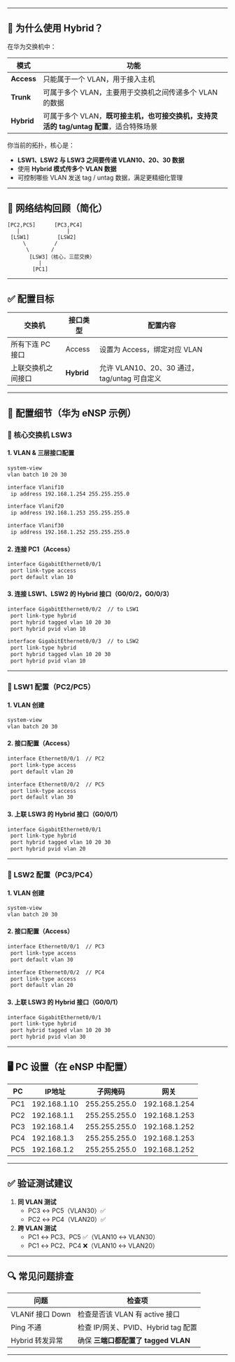

------

## 🧠 为什么使用 Hybrid？

在华为交换机中：

| 模式       | 功能                                                         |
| ---------- | ------------------------------------------------------------ |
| **Access** | 只能属于一个 VLAN，用于接入主机                              |
| **Trunk**  | 可属于多个 VLAN，主要用于交换机之间传递多个 VLAN 的数据      |
| **Hybrid** | 可属于多个 VLAN，**既可接主机，也可接交换机，支持灵活的 tag/untag 配置**，适合特殊场景 |

你当前的拓扑，核心是：

- **LSW1、LSW2 与 LSW3 之间要传递 VLAN10、20、30 数据**
- 使用 **Hybrid 模式传多个 VLAN 数据**
- 可控制哪些 VLAN 发送 tag / untag 数据，满足更精细化管理

------

## 📐 网络结构回顾（简化）

```
[PC2,PC5]      [PC3,PC4]
   |               |
 [LSW1]         [LSW2]
     \         /
      \       /
       [LSW3]（核心，三层交换）
          |
        [PC1]
```

------

## ✅ 配置目标

| 交换机             | 接口类型   | 配置内容                                     |
| ------------------ | ---------- | -------------------------------------------- |
| 所有下连 PC 接口   | Access     | 设置为 Access，绑定对应 VLAN                 |
| 上联交换机之间接口 | **Hybrid** | 允许 VLAN10、20、30 通过，tag/untag 可自定义 |

------

## 🔧 配置细节（华为 eNSP 示例）

### 🔹 核心交换机 LSW3

#### 1. VLAN & 三层接口配置

```bash
system-view
vlan batch 10 20 30

interface Vlanif10
 ip address 192.168.1.254 255.255.255.0

interface Vlanif20
 ip address 192.168.1.253 255.255.255.0

interface Vlanif30
 ip address 192.168.1.252 255.255.255.0
```

#### 2. 连接 PC1（Access）

```bash
interface GigabitEthernet0/0/1
 port link-type access
 port default vlan 10
```

#### 3. 连接 LSW1、LSW2 的 Hybrid 接口（G0/0/2，G0/0/3）

```bash
interface GigabitEthernet0/0/2  // to LSW1
 port link-type hybrid
 port hybrid tagged vlan 10 20 30
 port hybrid pvid vlan 10

interface GigabitEthernet0/0/3  // to LSW2
 port link-type hybrid
 port hybrid tagged vlan 10 20 30
 port hybrid pvid vlan 10
```

------

### 🔹 LSW1 配置（PC2/PC5）

#### 1. VLAN 创建

```bash
system-view
vlan batch 20 30
```

#### 2. 接口配置（Access）

```bash
interface Ethernet0/0/1  // PC2
 port link-type access
 port default vlan 20

interface Ethernet0/0/2  // PC5
 port link-type access
 port default vlan 30
```

#### 3. 上联 LSW3 的 Hybrid 接口（G0/0/1）

```bash
interface GigabitEthernet0/0/1
 port link-type hybrid
 port hybrid tagged vlan 10 20 30
 port hybrid pvid vlan 20
```

------

### 🔹 LSW2 配置（PC3/PC4）

#### 1. VLAN 创建

```bash
system-view
vlan batch 20 30
```

#### 2. 接口配置（Access）

```bash
interface Ethernet0/0/1  // PC3
 port link-type access
 port default vlan 30

interface Ethernet0/0/2  // PC4
 port link-type access
 port default vlan 20
```

#### 3. 上联 LSW3 的 Hybrid 接口（G0/0/1）

```bash
interface GigabitEthernet0/0/1
 port link-type hybrid
 port hybrid tagged vlan 10 20 30
 port hybrid pvid vlan 30
```

------

## 🖥️ PC 设置（在 eNSP 中配置）

| PC   | IP地址       | 子网掩码      | 网关          |
| ---- | ------------ | ------------- | ------------- |
| PC1  | 192.168.1.10 | 255.255.255.0 | 192.168.1.254 |
| PC2  | 192.168.1.1  | 255.255.255.0 | 192.168.1.253 |
| PC3  | 192.168.1.4  | 255.255.255.0 | 192.168.1.252 |
| PC4  | 192.168.1.3  | 255.255.255.0 | 192.168.1.253 |
| PC5  | 192.168.1.2  | 255.255.255.0 | 192.168.1.252 |

------

## ✅ 验证测试建议

1. **同 VLAN 测试**
   - PC3 ↔ PC5（VLAN30）✅
   - PC2 ↔ PC4（VLAN20）✅
2. **跨 VLAN 测试**
   - PC1 ↔ PC3、PC5 ✅（VLAN10 ↔ VLAN30）
   - PC1 ↔ PC2、PC4 ❌（VLAN10 ↔ VLAN20）

------

## 🔍 常见问题排查

| 问题             | 检查项                              |
| ---------------- | ----------------------------------- |
| VLANif 接口 Down | 检查是否该 VLAN 有 active 接口      |
| Ping 不通        | 检查 IP/网关、PVID、Hybrid tag 配置 |
| Hybrid 转发异常  | 确保 **三端口都配置了 tagged VLAN** |

------


